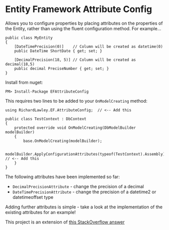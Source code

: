 Entity Framework Attribute Config
=================================

Allows you to configure properties by placing attributes on the properties of the Entity, rather than using the fluent configuration method.  For example...

    public class MyEntity 
    {
        [DateTimePrecision(0)]    // Column will be created as datetime(0)
        public DateTime ShortDate { get; set; }
        
        [DecimalPrecision(18, 5)] // Column will be created as decimal(18,5)
        public decimal PreciseNumber { get; set; }
    }
    
Install from nuget:

    PM> Install-Package EFAttributeConfig

    
This requires two lines to be added to your `OnModelCreating` method:

    using RichardLawley.EF.AttributeConfig;  // <-- Add this

    public class TestContext : DbContext 
    {
		protected override void OnModelCreating(DbModelBuilder modelBuilder)
		{
		    base.OnModelCreating(modelBuilder);
		    
		    modelBuilder.ApplyConfigurationAttributes(typeof(TestContext).Assembly);  // <-- Add this
		}
    }

The following attributes have been implemented so far:

* `DecimalPrecisionAttribute` - change the precision of a decimal
* `DateTimePrecisionAttribute` - change the precision of a datetime2 or datetimeoffset type

Adding further attributes is simple - take a look at the implementation of the existing attributes for an example!

This project is an extension of [this StackOverflow answer](http://stackoverflow.com/a/15386883/163495)
